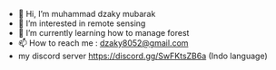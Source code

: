 - 👋 Hi, I’m muhammad dzaky mubarak
- 👀 I’m interested in remote sensing
- 🌱 I’m currently learning how to manage forest
- 📫 How to reach me : dzaky8052@gmail.com
- my discord server https://discord.gg/SwFKtsZB6a (Indo language)

<!---
muhammaddzakymubarak/muhammaddzakymubarak is a ✨ special ✨ repository because its `README.md` (this file) appears on your GitHub profile.
You can click the Preview link to take a look at your changes.
--->
